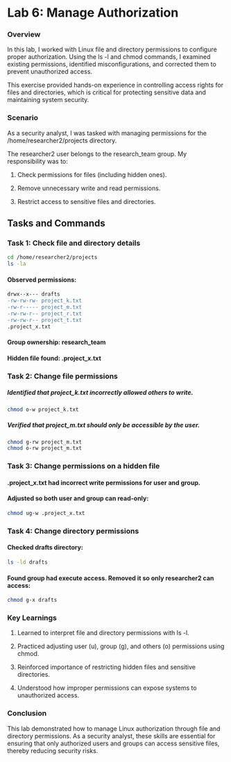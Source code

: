 # Lab 6: Manage Authorization
### Overview

In this lab, I worked with Linux file and directory permissions to configure proper authorization. Using the ls -l and chmod commands, I examined existing permissions, identified misconfigurations, and corrected them to prevent unauthorized access.

This exercise provided hands-on experience in controlling access rights for files and directories, which is critical for protecting sensitive data and maintaining system security.

### Scenario

As a security analyst, I was tasked with managing permissions for the /home/researcher2/projects directory.

The researcher2 user belongs to the research_team group. My responsibility was to:

1. Check permissions for files (including hidden ones).

2. Remove unnecessary write and read permissions.

3. Restrict access to sensitive files and directories.

## Tasks and Commands

### Task 1: Check file and directory details
```bash
cd /home/researcher2/projects
ls -la
```

#### Observed permissions:
```diff
drwx--x--- drafts
-rw-rw-rw- project_k.txt
-rw-r----- project_m.txt
-rw-rw-r-- project_r.txt
-rw-rw-r-- project_t.txt
.project_x.txt
```

#### Group ownership: research_team

#### Hidden file found: .project_x.txt

### Task 2: Change file permissions

##### Identified that project_k.txt incorrectly allowed others to write.
```bash
chmod o-w project_k.txt
```

##### Verified that project_m.txt should only be accessible by the user.
```bash
chmod g-rw project_m.txt
chmod o-rw project_m.txt
```

### Task 3: Change permissions on a hidden file

#### .project_x.txt had incorrect write permissions for user and group.

#### Adjusted so both user and group can read-only:
```bash
chmod ug-w .project_x.txt
```

### Task 4: Change directory permissions

#### Checked drafts directory:
```bash
ls -ld drafts
```

#### Found group had execute access. Removed it so only researcher2 can access:
```bash
chmod g-x drafts
```
### Key Learnings

1. Learned to interpret file and directory permissions with ls -l.

2. Practiced adjusting user (u), group (g), and others (o) permissions using chmod.

3. Reinforced importance of restricting hidden files and sensitive directories.

4. Understood how improper permissions can expose systems to unauthorized access.

### Conclusion

This lab demonstrated how to manage Linux authorization through file and directory permissions. As a security analyst, these skills are essential for ensuring that only authorized users and groups can access sensitive files, thereby reducing security risks.
